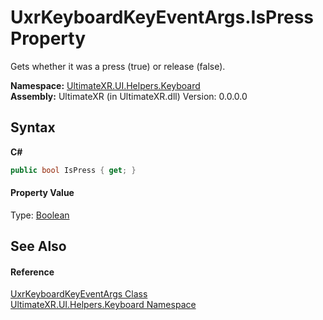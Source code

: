 # UxrKeyboardKeyEventArgs.IsPress Property 
 

Gets whether it was a press (true) or release (false).

**Namespace:**&nbsp;<a href="N_UltimateXR_UI_Helpers_Keyboard">UltimateXR.UI.Helpers.Keyboard</a><br />**Assembly:**&nbsp;UltimateXR (in UltimateXR.dll) Version: 0.0.0.0

## Syntax

**C#**<br />
``` C#
public bool IsPress { get; }
```


#### Property Value
Type: <a href="https://docs.microsoft.com/dotnet/api/system.boolean" target="_blank" rel="noopener noreferrer">Boolean</a>

## See Also


#### Reference
<a href="T_UltimateXR_UI_Helpers_Keyboard_UxrKeyboardKeyEventArgs">UxrKeyboardKeyEventArgs Class</a><br /><a href="N_UltimateXR_UI_Helpers_Keyboard">UltimateXR.UI.Helpers.Keyboard Namespace</a><br />